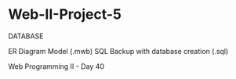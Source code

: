 # Web-II-Project-5

DATABASE

ER Diagram Model (.mwb)
SQL Backup with database creation (.sql)

Web Programming II - Day 40 
